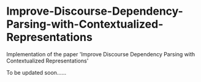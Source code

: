 # Improve-Discourse-Dependency-Parsing-with-Contextualized-Representations
Implementation of the paper 'Improve Discourse Dependency Parsing with Contextualized Representations'

To be updated soon......
